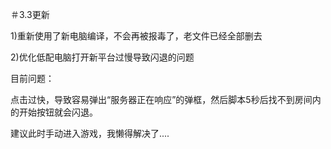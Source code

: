 ＃3.3更新


1)重新使用了新电脑编译，不会再被报毒了，老文件已经全部删去

2)优化低配电脑打开新平台过慢导致闪退的问题


目前问题：

点击过快，导致容易弹出“服务器正在响应”的弹框，然后脚本5秒后找不到房间内的开始按钮就会闪退。

建议此时手动进入游戏，我懒得解决了....

